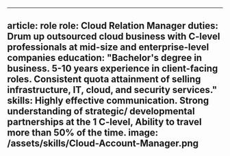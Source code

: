 ---

article: role
role: Cloud Relation Manager
duties: Drum up outsourced cloud business with C-level professionals at mid-size and enterprise-level companies
education: "Bachelor's degree in business. 5-10 years experience in client-facing roles. Consistent quota attainment of selling infrastructure, IT, cloud, and security services."
skills: Highly effective communication. Strong understanding of strategic/ developmental partnerships at the 1 C-level, Ability to travel more than 50% of the time.
image: /assets/skills/Cloud-Account-Manager.png
---